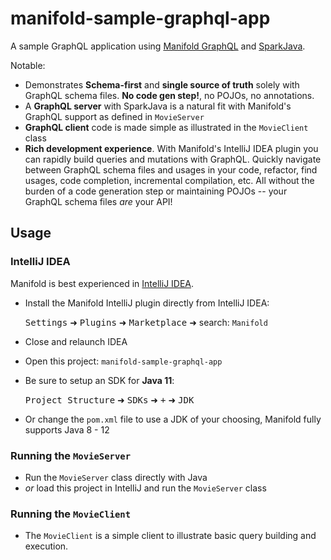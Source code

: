 # manifold-sample-graphql-app

A sample GraphQL application using [Manifold GraphQL](http://manifold.systems/docs.html#graphql) and
[SparkJava](http://sparkjava.com/).

Notable:
* Demonstrates **Schema-first** and **single source of truth** solely with GraphQL schema files. **No code gen step!**, no POJOs, no annotations.
* A **GraphQL server** with SparkJava is a natural fit with Manifold's GraphQL support as defined in `MovieServer`
* **GraphQL client** code is made simple as illustrated in the `MovieClient` class
* **Rich development experience**. With Manifold's IntelliJ IDEA plugin you can rapidly build queries and mutations with
GraphQL. Quickly navigate between GraphQL schema files and usages in your code, refactor, find usages, code completion,
incremental compilation, etc. All without the burden of a code generation step or maintaining POJOs -- your GraphQL
schema files *are* your API!

## Usage

### IntelliJ IDEA
Manifold is best experienced in [IntelliJ IDEA](https://www.jetbrains.com/idea/download/).
* Install the Manifold IntelliJ plugin directly from IntelliJ IDEA:

   <kbd>Settings</kbd> ➜ <kbd>Plugins</kbd> ➜ <kbd>Marketplace</kbd> ➜ search: `Manifold`

* Close and relaunch IDEA
* Open this project: `manifold-sample-graphql-app`
* Be sure to setup an SDK for <b>Java 11</b>:

  <kbd>Project Structure</kbd> ➜ <kbd>SDKs</kbd> ➜ <kbd>+</kbd> ➜ <kbd>JDK</kbd>
* Or change the `pom.xml` file to use a JDK of your choosing, Manifold fully supports Java 8 - 12

### Running the `MovieServer`
* Run the `MovieServer` class directly with Java
* _or_ load this project in IntelliJ and run the `MovieServer` class

### Running the `MovieClient`
* The `MovieClient` is a simple client to illustrate basic query building and execution.